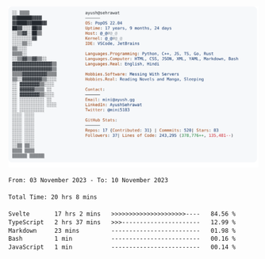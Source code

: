 <a href="https://github.com/AyushSehrawat/AyushSehrawat">
  <picture>
    <source media="(prefers-color-scheme: dark)" srcset="https://raw.githubusercontent.com/AyushSehrawat/AyushSehrawat/main/dark_mode.svg">
    <img alt="Andrew Grant's GitHub Profile README" src="https://raw.githubusercontent.com/AyushSehrawat/AyushSehrawat/main/light_mode.svg">
  </picture>
</a>

<!--START_SECTION:waka-->

```txt
From: 03 November 2023 - To: 10 November 2023

Total Time: 20 hrs 8 mins

Svelte       17 hrs 2 mins   >>>>>>>>>>>>>>>>>>>>>----   84.56 %
TypeScript   2 hrs 37 mins   >>>----------------------   12.99 %
Markdown     23 mins         -------------------------   01.98 %
Bash         1 min           -------------------------   00.16 %
JavaScript   1 min           -------------------------   00.14 %
```

<!--END_SECTION:waka-->
